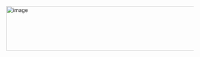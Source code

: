 <img width="925" height="120" alt="image" src="https://github.com/user-attachments/assets/e8e2f49b-53f6-486f-9091-dbb1eb0782a6" />
